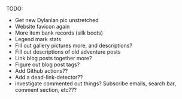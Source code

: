 TODO:
- Get new Dylanlan pic unstretched
- Website favicon again
- More item bank records (silk boots)
- Legend mark stats
- Fill out gallery pictures more, and descriptions?
- Fill out descriptions of old adventure posts
- Link blog posts together more?
- Figure out blog post tags?
- Add Github actions??
- Add a dead-link-detector??
- investigate commented out things? Subscribe emails, search bar, comment section, etc???


